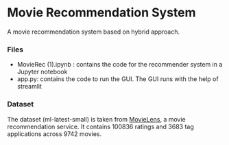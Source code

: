 # Movie Recommendation System
A movie recommendation system based on hybrid approach.

### Files
- MovieRec (1).ipynb : contains the code for the recommender system in a Jupyter notebook
- app.py: contains the code to run the GUI. The GUI runs with the help of streamlit 

### Dataset
The dataset (ml-latest-small) is taken from [MovieLens](https://grouplens.org/datasets/movielens/), a movie recommendation service. It contains 100836 ratings and 3683 tag applications across 9742 movies. 
